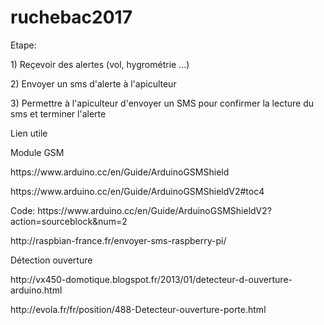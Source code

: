 # ruchebac2017
<p> Etape: </p>
<p> 1) Reçevoir des alertes (vol, hygrométrie ...) </p>
<p> 2) Envoyer un sms d'alerte à l'apiculteur </p>
<p> 3) Permettre à l'apiculteur d'envoyer un SMS pour confirmer la lecture du sms et terminer l'alerte </p>
<p> Lien utile </p>
<p> Module GSM </p>
<p> https://www.arduino.cc/en/Guide/ArduinoGSMShield </p>
<p> https://www.arduino.cc/en/Guide/ArduinoGSMShieldV2#toc4 </p>
<p> Code: https://www.arduino.cc/en/Guide/ArduinoGSMShieldV2?action=sourceblock&num=2 </p>
<p> http://raspbian-france.fr/envoyer-sms-raspberry-pi/ </p>

<p> Détection ouverture </p>
<p> http://vx450-domotique.blogspot.fr/2013/01/detecteur-d-ouverture-arduino.html </p>
<p> http://evola.fr/fr/position/488-Detecteur-ouverture-porte.html </p>

